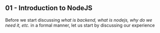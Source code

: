 ## 01 - Introduction to NodeJS

Before we start discussing _what is backend, what is nodejs, why do we need it, etc._ in a formal manner, let us start by discussing our experience  

